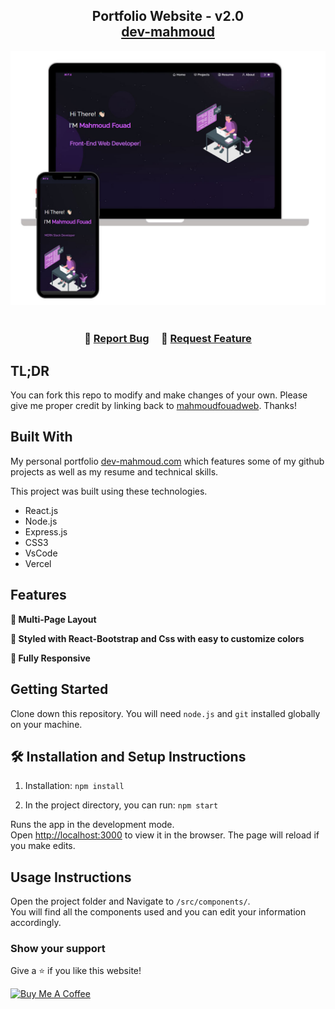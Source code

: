 <h2 align="center">
  Portfolio Website - v2.0<br/>
  <a href="https://dev-mahmoud.com/" target="_blank">dev-mahmoud</a>
</h2>
<div align="center">
  <img alt="Demo" src="./Images/readme-img1.jpg" />
</div>

<br/>

<center>


</center>

<h3 align="center">
    🔹
    <a href="https://github.com/mahmoudfouadweb/React-New-Portfolio/issues">Report Bug</a> &nbsp; &nbsp;
    🔹
    <a href="https://github.com/mahmoudfouadweb/React-New-Portfolio/issues">Request Feature</a>
</h3>

## TL;DR

You can fork this repo to modify and make changes of your own. Please give me proper credit by linking back to [mahmoudfouadweb](https://github.com/mahmoudfouadweb/React-New-Portfolio). Thanks!

## Built With

My personal portfolio <a href="https://dev-mahmoud.com/" target="_blank">dev-mahmoud.com</a> which features some of my github projects as well as my resume and technical skills.<br/>

This project was built using these technologies.

- React.js
- Node.js
- Express.js
- CSS3
- VsCode
- Vercel

## Features

**📖 Multi-Page Layout**

**🎨 Styled with React-Bootstrap and Css with easy to customize colors**

**📱 Fully Responsive**

## Getting Started

Clone down this repository. You will need `node.js` and `git` installed globally on your machine.

## 🛠 Installation and Setup Instructions

1. Installation: `npm install`

2. In the project directory, you can run: `npm start`

Runs the app in the development mode.\
Open [http://localhost:3000](http://localhost:3000) to view it in the browser.
The page will reload if you make edits.

## Usage Instructions

Open the project folder and Navigate to `/src/components/`. <br/>
You will find all the components used and you can edit your information accordingly.

### Show your support

Give a ⭐ if you like this website!

<a href="https://www.buymeacoffee.com/mahmouddev" target="_blank"><img src="https://cdn.buymeacoffee.com/buttons/v2/default-violet.png" alt="Buy Me A Coffee" height= "60px" width= "217px" ></a>
